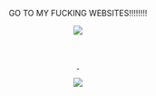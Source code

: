 <p align="center">GO TO MY FUCKING WEBSITES!!!!!!!! 
<p align="center"> <a href="https://28dayslater.neocities.org/"><img src="https://github.com/PRAISETHELARD/PRAISETHELARD/blob/main/IMG_3468.gif">

<p align="center"> <a href="https://spacehey.com/hogwild"><img src="https://github.com/PRAISETHELARD/PRAISETHELARD/blob/main/tumblr_0f785f46d131f71ecb5f38465ccdc408_428ce4a7_100.jpg" alt=""/></a> <a href="https://vorkuta.straw.page/"><img src="https://github.com/PRAISETHELARD/PRAISETHELARD/blob/main/NextPageButtonAnimation.gif" alt=""/></a>
<p align="center"> <a href="https://jimmy.atabook.org/"><img src="https://github.com/PRAISETHELARD/PRAISETHELARD/blob/main/guestbook3.gif" alt=""/> </a> <a ref="https://www.last.fm/user/hydrograd"><img src="https://github.com/PRAISETHELARD/PRAISETHELARD/blob/main/musicbutton.gif" alt=""/>
<br> <p align="center"> <img src="https://github.com/PRAISETHELARD/PRAISETHELARD/blob/main/divider02.gif"> 
